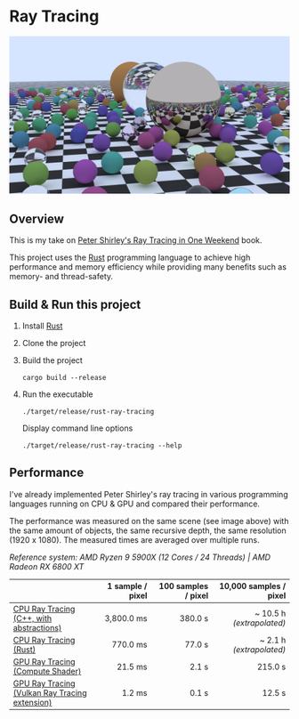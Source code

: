 # Ray Tracing

<img src="https://github.com/TwentyFiveSoftware/ray-tracing-gpu/blob/master/sceneRender.png">

## Overview

This is my take on [Peter Shirley's Ray Tracing in One Weekend](https://github.com/RayTracing/raytracing.github.io) book.

This project uses the [Rust](https://www.rust-lang.org/) programming language to achieve high performance and memory efficiency while providing many benefits such as memory- and thread-safety.

## Build & Run this project

1. Install [Rust](https://www.rust-lang.org/tools/install)
2. Clone the project
3. Build the project
    ```console
    cargo build --release
    ```
4. Run the executable
   ```console
   ./target/release/rust-ray-tracing
   ```
   
   Display command line options
   ```console
   ./target/release/rust-ray-tracing --help
   ```

## Performance

I've already implemented Peter Shirley's ray tracing in various programming languages running on CPU & GPU and compared their performance.

The performance was measured on the same scene (see image above) with the same amount of objects, the same recursive
depth, the same resolution (1920 x 1080). The measured times are averaged over multiple runs.

*Reference system: AMD Ryzen 9 5900X (12 Cores / 24 Threads) | AMD Radeon RX 6800 XT*

|                                                                                                                     | 1 sample / pixel | 100 samples / pixel |         10,000 samples / pixel | 
|---------------------------------------------------------------------------------------------------------------------|-----------------:|--------------------:|-------------------------------:|
| [CPU Ray Tracing <br/>(C++, with abstractions)](https://github.com/TwentyFiveSoftware/ray-tracing)                  |       3,800.0 ms |             380.0 s | ~ 10.5 h <br/>_(extrapolated)_ |
| [CPU Ray Tracing <br/>(Rust)](https://github.com/TwentyFiveSoftware/rust-ray-tracing)                               |         770.0 ms |              77.0 s |  ~ 2.1 h <br/>_(extrapolated)_ |
| [GPU Ray Tracing <br/>(Compute Shader)](https://github.com/TwentyFiveSoftware/ray-tracing-gpu)                      |          21.5 ms |               2.1 s |                        215.0 s |
| [GPU Ray Tracing <br/>(Vulkan Ray Tracing extension)](https://github.com/TwentyFiveSoftware/ray-tracing-gpu-vulkan) |           1.2 ms |               0.1 s |                         12.5 s |
